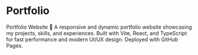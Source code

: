 # Portfolio
Portfolio Website 🚀 A responsive and dynamic portfolio website showcasing my projects, skills, and experiences. Built with Vite, React, and TypeScript for fast performance and modern UI/UX design. Deployed with GitHub Pages.
